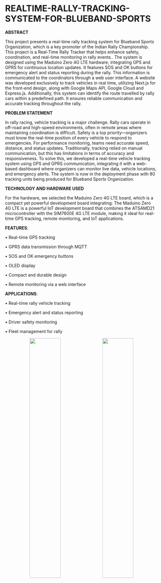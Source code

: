 # REALTIME-RALLY-TRACKING-SYSTEM-FOR-BLUEBAND-SPORTS
**ABSTRACT**

This project presents a real-time rally tracking system for Blueband Sports Organization, which is a key promoter of the Indian Rally Championship. This project is a Real-Time Rally Tracker that helps enhance safety, coordination, and real-time monitoring in rally events.. The system is designed using the Maduino Zero 4G LTE hardware, integrating GPS and GPRS for continuous location updates. It features SOS and OK buttons for emergency alert and status reporting during the rally. This information is communicated to the coordinators through a web user interface. A website was developed exclusively to track vehicles in real time, utilizing Next.js for the front-end design, along with Google Maps API, Google Cloud and Express.js. Additionally, this system can identify the route travelled by rally cars within a predefined path. It ensures reliable communication and accurate tracking throughout the rally.

**PROBLEM STATEMENT**

In rally racing, vehicle tracking is a major challenge. Rally cars operate in off-road and high-speed environments, often in remote areas where maintaining coordination is difficult. Safety is a top priority—organizers must know the real-time position of every vehicle to respond to emergencies. For performance monitoring, teams need accurate speed, distance, and status updates. Traditionally, tracking relied on manual communication, but this has limitations in terms of accuracy and responsiveness.
To solve this, we developed a real-time vehicle tracking system using GPS and GPRS communication, integrating it with a web-based dashboard where organizers can monitor live data, vehicle locations, and emergency alerts. The system is now in the deployment phase with 80 tracking units being produced for Blueband Sports Organization.

**TECHNOLOGY AND HARDWARE USED**

For the hardware, we selected the Maduino Zero 4G LTE board, which is a compact yet powerful development board integrating:
The Maduino Zero 4G LTE is a powerful IoT development board that combines the ATSAMD21 microcontroller with the SIM7600E 4G LTE module, making it ideal for real-time GPS tracking, remote monitoring, and IoT applications.

**FEATURES**:

• Real-time GPS tracking

• GPRS data transmission through MQTT

• SOS and OK emergency buttons

• OLED display

• Compact and durable design

• Remote monitoring via a web interface

**APPLICATIONS**:

• Real-time rally vehicle tracking

• Emergency alert and status reporting

• Driver safety monitoring

• Fleet management for rally

<p align="center">
  <img src="https://github.com/user-attachments/assets/7de17643-eba7-4c6d-ad21-3de6547bd3ae" width="45%" style="display:inline-block; margin-right: 10px;"/>
  <img src="https://github.com/user-attachments/assets/dd499686-6a09-4966-bc8a-71367399aeca" width="45%" style="display:inline-block;"/>
</p>






